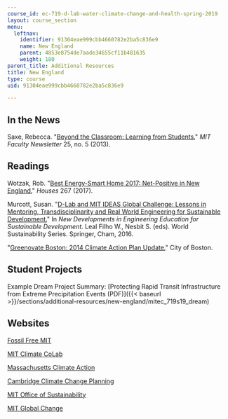 ```yaml
---
course_id: ec-719-d-lab-water-climate-change-and-health-spring-2019
layout: course_section
menu:
  leftnav:
    identifier: 91304eae999cbb4660782e2ba5c836e9
    name: New England
    parent: 4853e8754de7aade34655cf11b481635
    weight: 180
parent_title: Additional Resources
title: New England
type: course
uid: 91304eae999cbb4660782e2ba5c836e9

---
```


In the News
-----------

Saxe, Rebecca. "[Beyond the Classroom: Learning from Students.](https://web.mit.edu/fnl/volume/255/saxe.html)" _MIT Faculty Newsletter_ 25, no. 5 (2013).  

Readings
--------

Wotzak, Rob. "[Best Energy-Smart Home 2017: Net-Positive in New England.](https://www.finehomebuilding.com/2017/04/26/best-energy-smart-home-2017-net-positive-new-england)" _Houses_ 267 (2017).

Murcott, Susan. "[D-Lab and MIT IDEAS Global Challenge: Lessons in Mentoring, Transdisciplinarity and Real World Engineering for Sustainable Development.](https://link.springer.com/chapter/10.1007/978-3-319-32933-8_19)" In _New Developments in Engineering Education for Sustainable Development_. Leal Filho W., Nesbit S. (eds). World Sustainability Series. Springer, Cham, 2016.

"[Greenovate Boston: 2014 Climate Action Plan Update.](https://www.boston.gov/departments/environment/climate-action-plan#climate-action-plan)" City of Boston. 

Student Projects
----------------

Example Dream Project Summary: [Protecting Rapid Transit Infrastructure from Extreme Precipitation Events (PDF)]({{< baseurl >}}/sections/additional-resources/new-england/mitec_719s19_dream)

Websites
--------

[Fossil Free MIT](https://www.fossilfreemit.org)

[MIT Climate CoLab](https://www.climatecolab.org/)

[Massachusetts Climate Action](https://www.mass.gov/topics/climate-action)

[Cambridge Climate Change Planning](https://www.cambridgema.gov/CDD/climateandenergy/climatechangeplanning)

[MIT Office of Sustainability](http://sustainability.mit.edu/)

[MIT Global Change](https://globalchange.mit.edu/)